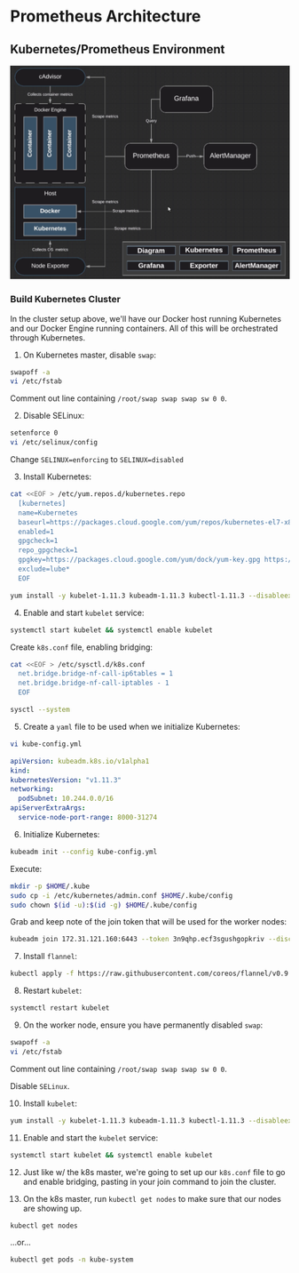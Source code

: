 # Prometheus Architecture

## Kubernetes/Prometheus Environment

![Fig. 1 Kubernetes/Prometheus Environment](../../img/environment/diag01.png)

### Build Kubernetes Cluster

In the cluster setup above, we'll have our Docker host running Kubernetes and our Docker Engine running containers. All of this will be orchestrated through Kubernetes.

1. On Kubernetes master, disable `swap`:

```zsh
swapoff -a
vi /etc/fstab
```

Comment out line containing `/root/swap swap swap sw 0 0`.

2. Disable SELinux:

```zsh
setenforce 0
vi /etc/selinux/config
```

Change `SELINUX=enforcing` to `SELINUX=disabled`

3. Install Kubernetes:

```zsh
cat <<EOF > /etc/yum.repos.d/kubernetes.repo
  [kubernetes]
  name=Kubernetes
  baseurl=https://packages.cloud.google.com/yum/repos/kubernetes-el7-x86_64
  enabled=1
  gpgcheck=1
  repo_gpgcheck=1
  gpgkey=https://packages.cloud.google.com/yum/dock/yum-key.gpg https://packages.cloud.google/com/yum/dock/rpm-package-key.gpg
  exclude=lube*
  EOF
```

```zsh
yum install -y kubelet-1.11.3 kubeadm-1.11.3 kubectl-1.11.3 --disableexcludes=kubernetes
```

4. Enable and start `kubelet` service:

```zsh
systemctl start kubelet && systemctl enable kubelet
```

Create `k8s.conf` file, enabling bridging:

```zsh
cat <<EOF > /etc/sysctl.d/k8s.conf
  net.bridge.bridge-nf-call-ip6tables = 1
  net.bridge.bridge-nf-call-iptables - 1
  EOF
```

```zsh
sysctl --system
```

5. Create a `yaml`  file to be used when we initialize Kubernetes:

```zsh
vi kube-config.yml
```

```yaml
apiVersion: kubeadm.k8s.io/v1alpha1
kind:
kubernetesVersion: "v1.11.3"
networking:
  podSubnet: 10.244.0.0/16
apiServerExtraArgs:
  service-node-port-range: 8000-31274
```

6. Initialize Kubernetes:

```zsh
kubeadm init --config kube-config.yml
```

Execute:

```zsh
mkdir -p $HOME/.kube
sudo cp -i /etc/kubernetes/admin.conf $HOME/.kube/config
sudo chown $(id -u):$(id -g) $HOME/.kube/config
```

Grab and keep note of the join token that will be used for the worker nodes:

```zsh
kubeadm join 172.31.121.160:6443 --token 3n9qhp.ecf3sgushgopkriv --discovery-token-ca-cert-hash sha256:0c01651955dcb592f393641e6083bc2bd679147a8cee56a6cdc53118b47bb954
```

7. Install `flannel`:

```zsh
kubectl apply -f https://raw.githubusercontent.com/coreos/flannel/v0.9.1/Documenation/kube-flannel.yml
```

8. Restart `kubelet`:

```zsh
systemctl restart kubelet
```
9. On the worker node, ensure you have permanently disabled `swap`:

```zsh
swapoff -a
vi /etc/fstab
```

Comment out line containing `/root/swap swap swap sw 0 0`.

Disable `SELinux`.

10. Install `kubelet`:

```zsh
yum install -y kubelet-1.11.3 kubeadm-1.11.3 kubectl-1.11.3 --disableexcludes=kubernetes
```

11. Enable and start the `kubelet` service:

```zsh
systemctl start kubelet && systemctl enable kubelet 
```

12. Just like w/ the k8s master, we're going to set up our `k8s.conf` file to go and enable bridging, pasting in your join command to join the cluster.

13. On the k8s master, run `kubectl get nodes` to make sure that our nodes are showing up.

```zsh
kubectl get nodes
```

...or...

```zsh
kubectl get pods -n kube-system
```
